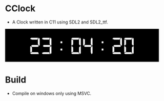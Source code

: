 # CClock

-	A Clock written in C11 using SDL2 and SDL2_ttf.

![CClock app](screenshot.png "Title")

# Build
-	Compile on windows only using MSVC.